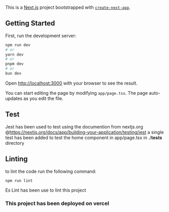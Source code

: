 This is a [Next.js](https://nextjs.org/) project bootstrapped with [`create-next-app`](https://github.com/vercel/next.js/tree/canary/packages/create-next-app).

## Getting Started

First, run the development server:

```bash
npm run dev
# or
yarn dev
# or
pnpm dev
# or
bun dev
```

Open [http://localhost:3000](http://localhost:3000) with your browser to see the result.

You can start editing the page by modifying `app/page.tsx`. The page auto-updates as you edit the file.

## Test
Jest has been used to test using the documention from nextjs.org @https://nextjs.org/docs/app/building-your-application/testing/jest
a single test has been added to test the home component in app/page.tsx in ./__tests__ directory

## Linting
to lint the code run the following command:
```bash
npm run lint
```

Es Lint has been use to lint this project

### This project has been deployed on vercel
